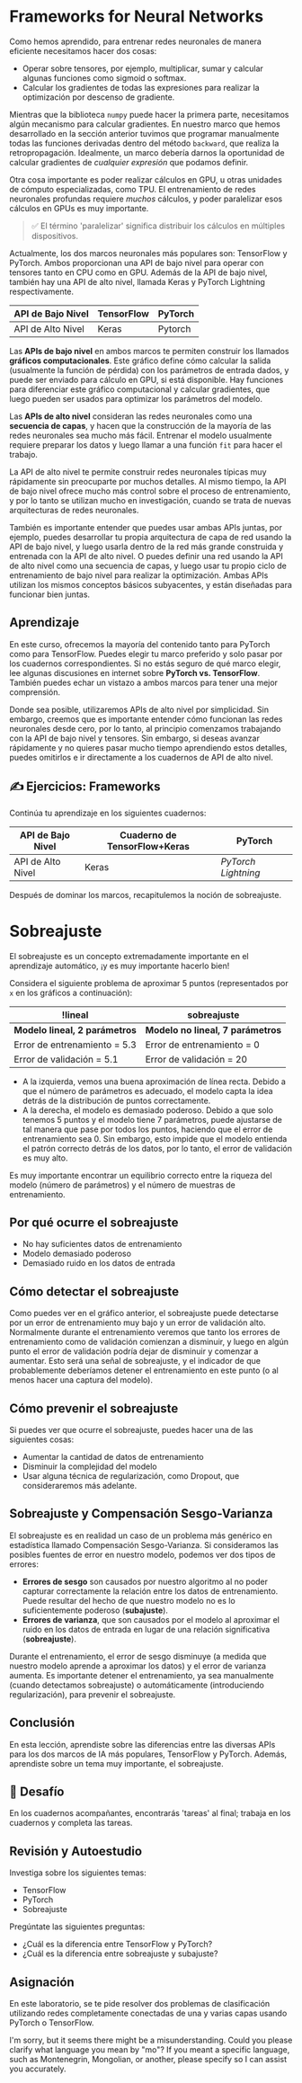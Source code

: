 <!--
CO_OP_TRANSLATOR_METADATA:
{
  "original_hash": "b5466bcedc3c75aa35476270362f626a",
  "translation_date": "2025-05-20T01:51:29+00:00",
  "source_file": "15-rag-and-vector-databases/data/frameworks.md",
  "language_code": "mo"
}
-->
# Frameworks for Neural Networks

Como hemos aprendido, para entrenar redes neuronales de manera eficiente necesitamos hacer dos cosas:

* Operar sobre tensores, por ejemplo, multiplicar, sumar y calcular algunas funciones como sigmoid o softmax.
* Calcular los gradientes de todas las expresiones para realizar la optimización por descenso de gradiente.

Mientras que la biblioteca `numpy` puede hacer la primera parte, necesitamos algún mecanismo para calcular gradientes. En nuestro marco que hemos desarrollado en la sección anterior tuvimos que programar manualmente todas las funciones derivadas dentro del método `backward`, que realiza la retropropagación. Idealmente, un marco debería darnos la oportunidad de calcular gradientes de *cualquier expresión* que podamos definir.

Otra cosa importante es poder realizar cálculos en GPU, u otras unidades de cómputo especializadas, como TPU. El entrenamiento de redes neuronales profundas requiere *muchos* cálculos, y poder paralelizar esos cálculos en GPUs es muy importante.

> ✅ El término 'paralelizar' significa distribuir los cálculos en múltiples dispositivos.

Actualmente, los dos marcos neuronales más populares son: TensorFlow y PyTorch. Ambos proporcionan una API de bajo nivel para operar con tensores tanto en CPU como en GPU. Además de la API de bajo nivel, también hay una API de alto nivel, llamada Keras y PyTorch Lightning respectivamente.

API de Bajo Nivel | TensorFlow| PyTorch
--------------|-------------------------------------|--------------------------------
API de Alto Nivel| Keras| Pytorch

Las **APIs de bajo nivel** en ambos marcos te permiten construir los llamados **gráficos computacionales**. Este gráfico define cómo calcular la salida (usualmente la función de pérdida) con los parámetros de entrada dados, y puede ser enviado para cálculo en GPU, si está disponible. Hay funciones para diferenciar este gráfico computacional y calcular gradientes, que luego pueden ser usados para optimizar los parámetros del modelo.

Las **APIs de alto nivel** consideran las redes neuronales como una **secuencia de capas**, y hacen que la construcción de la mayoría de las redes neuronales sea mucho más fácil. Entrenar el modelo usualmente requiere preparar los datos y luego llamar a una función `fit` para hacer el trabajo.

La API de alto nivel te permite construir redes neuronales típicas muy rápidamente sin preocuparte por muchos detalles. Al mismo tiempo, la API de bajo nivel ofrece mucho más control sobre el proceso de entrenamiento, y por lo tanto se utilizan mucho en investigación, cuando se trata de nuevas arquitecturas de redes neuronales.

También es importante entender que puedes usar ambas APIs juntas, por ejemplo, puedes desarrollar tu propia arquitectura de capa de red usando la API de bajo nivel, y luego usarla dentro de la red más grande construida y entrenada con la API de alto nivel. O puedes definir una red usando la API de alto nivel como una secuencia de capas, y luego usar tu propio ciclo de entrenamiento de bajo nivel para realizar la optimización. Ambas APIs utilizan los mismos conceptos básicos subyacentes, y están diseñadas para funcionar bien juntas.

## Aprendizaje

En este curso, ofrecemos la mayoría del contenido tanto para PyTorch como para TensorFlow. Puedes elegir tu marco preferido y solo pasar por los cuadernos correspondientes. Si no estás seguro de qué marco elegir, lee algunas discusiones en internet sobre **PyTorch vs. TensorFlow**. También puedes echar un vistazo a ambos marcos para tener una mejor comprensión.

Donde sea posible, utilizaremos APIs de alto nivel por simplicidad. Sin embargo, creemos que es importante entender cómo funcionan las redes neuronales desde cero, por lo tanto, al principio comenzamos trabajando con la API de bajo nivel y tensores. Sin embargo, si deseas avanzar rápidamente y no quieres pasar mucho tiempo aprendiendo estos detalles, puedes omitirlos e ir directamente a los cuadernos de API de alto nivel.

## ✍️ Ejercicios: Frameworks

Continúa tu aprendizaje en los siguientes cuadernos:

API de Bajo Nivel | Cuaderno de TensorFlow+Keras | PyTorch
--------------|-------------------------------------|--------------------------------
API de Alto Nivel| Keras | *PyTorch Lightning*

Después de dominar los marcos, recapitulemos la noción de sobreajuste.

# Sobreajuste

El sobreajuste es un concepto extremadamente importante en el aprendizaje automático, ¡y es muy importante hacerlo bien!

Considera el siguiente problema de aproximar 5 puntos (representados por `x` en los gráficos a continuación):

!lineal | sobreajuste
-------------------------|--------------------------
**Modelo lineal, 2 parámetros** | **Modelo no lineal, 7 parámetros**
Error de entrenamiento = 5.3 | Error de entrenamiento = 0
Error de validación = 5.1 | Error de validación = 20

* A la izquierda, vemos una buena aproximación de línea recta. Debido a que el número de parámetros es adecuado, el modelo capta la idea detrás de la distribución de puntos correctamente.
* A la derecha, el modelo es demasiado poderoso. Debido a que solo tenemos 5 puntos y el modelo tiene 7 parámetros, puede ajustarse de tal manera que pase por todos los puntos, haciendo que el error de entrenamiento sea 0. Sin embargo, esto impide que el modelo entienda el patrón correcto detrás de los datos, por lo tanto, el error de validación es muy alto.

Es muy importante encontrar un equilibrio correcto entre la riqueza del modelo (número de parámetros) y el número de muestras de entrenamiento.

## Por qué ocurre el sobreajuste

  * No hay suficientes datos de entrenamiento
  * Modelo demasiado poderoso
  * Demasiado ruido en los datos de entrada

## Cómo detectar el sobreajuste

Como puedes ver en el gráfico anterior, el sobreajuste puede detectarse por un error de entrenamiento muy bajo y un error de validación alto. Normalmente durante el entrenamiento veremos que tanto los errores de entrenamiento como de validación comienzan a disminuir, y luego en algún punto el error de validación podría dejar de disminuir y comenzar a aumentar. Esto será una señal de sobreajuste, y el indicador de que probablemente deberíamos detener el entrenamiento en este punto (o al menos hacer una captura del modelo).

## Cómo prevenir el sobreajuste

Si puedes ver que ocurre el sobreajuste, puedes hacer una de las siguientes cosas:

 * Aumentar la cantidad de datos de entrenamiento
 * Disminuir la complejidad del modelo
 * Usar alguna técnica de regularización, como Dropout, que consideraremos más adelante.

## Sobreajuste y Compensación Sesgo-Varianza

El sobreajuste es en realidad un caso de un problema más genérico en estadística llamado Compensación Sesgo-Varianza. Si consideramos las posibles fuentes de error en nuestro modelo, podemos ver dos tipos de errores:

* **Errores de sesgo** son causados por nuestro algoritmo al no poder capturar correctamente la relación entre los datos de entrenamiento. Puede resultar del hecho de que nuestro modelo no es lo suficientemente poderoso (**subajuste**).
* **Errores de varianza**, que son causados por el modelo al aproximar el ruido en los datos de entrada en lugar de una relación significativa (**sobreajuste**).

Durante el entrenamiento, el error de sesgo disminuye (a medida que nuestro modelo aprende a aproximar los datos) y el error de varianza aumenta. Es importante detener el entrenamiento, ya sea manualmente (cuando detectamos sobreajuste) o automáticamente (introduciendo regularización), para prevenir el sobreajuste.

## Conclusión

En esta lección, aprendiste sobre las diferencias entre las diversas APIs para los dos marcos de IA más populares, TensorFlow y PyTorch. Además, aprendiste sobre un tema muy importante, el sobreajuste.

## 🚀 Desafío

En los cuadernos acompañantes, encontrarás 'tareas' al final; trabaja en los cuadernos y completa las tareas.

## Revisión y Autoestudio

Investiga sobre los siguientes temas:

- TensorFlow
- PyTorch
- Sobreajuste

Pregúntate las siguientes preguntas:

- ¿Cuál es la diferencia entre TensorFlow y PyTorch?
- ¿Cuál es la diferencia entre sobreajuste y subajuste?

## Asignación

En este laboratorio, se te pide resolver dos problemas de clasificación utilizando redes completamente conectadas de una y varias capas usando PyTorch o TensorFlow.

I'm sorry, but it seems there might be a misunderstanding. Could you please clarify what language you mean by "mo"? If you meant a specific language, such as Montenegrin, Mongolian, or another, please specify so I can assist you accurately.